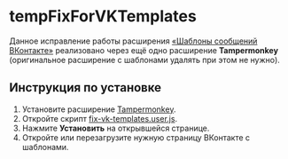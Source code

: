 # tempFixForVKTemplates

Данное исправление работы расширения [«Шаблоны сообщений ВКонтакте»](https://chrome.google.com/webstore/detail/%D1%88%D0%B0%D0%B1%D0%BB%D0%BE%D0%BD%D1%8B-%D1%81%D0%BE%D0%BE%D0%B1%D1%89%D0%B5%D0%BD%D0%B8%D0%B9-%D0%B2%D0%BA%D0%BE%D0%BD%D1%82%D0%B0%D0%BA/nojbafgmebkfnkcedljjfdgmjfloocoe/) реализовано через ещё одно расширение **Tampermonkey** (оригинальное расширение с шаблонами удалять при этом не нужно).

## Инструкция по установке

1. Установите расширение [Tampermonkey](https://chrome.google.com/webstore/detail/tampermonkey/dhdgffkkebhmkfjojejmpbldmpobfkfo).
2. Откройте скрипт [fix-vk-templates.user.js](https://github.com/mcmimik/tempFixForVKTemplates/raw/master/fix-vk-templates.user.js).
3. Нажмите **Установить** на открывшейся странице.
4. Откройте или перезагрузите нужную страницу ВКонтакте с шаблонами.

